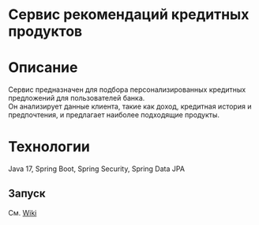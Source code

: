 # Сервис рекомендаций кредитных продуктов  

#  Описание  
Сервис предназначен для подбора персонализированных кредитных предложений для пользователей банка.  
Он анализирует данные клиента, такие как доход, кредитная история и предпочтения, и предлагает наиболее подходящие продукты.  

#  Технологии 
Java 17, Spring Boot, Spring Security, Spring Data JPA 

## Запуск  
См. [Wiki](https://github.com/Dimassis/Service-recommend-credit-product/wiki) 
